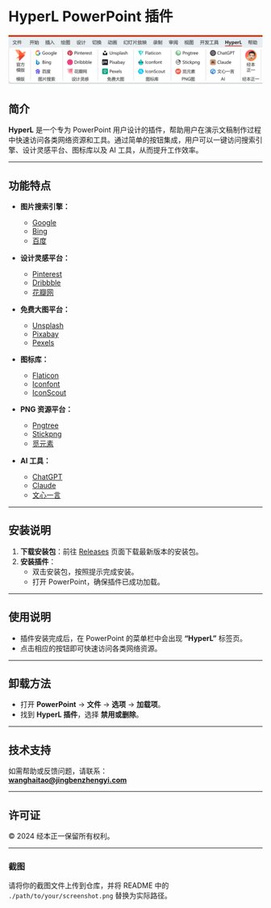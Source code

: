 
# **HyperL PowerPoint 插件**

![插件界面](./icon/截图.png)

## **简介**
**HyperL** 是一个专为 PowerPoint 用户设计的插件，帮助用户在演示文稿制作过程中快速访问各类网络资源和工具。通过简单的按钮集成，用户可以一键访问搜索引擎、设计灵感平台、图标库以及 AI 工具，从而提升工作效率。

---

## **功能特点**
- **图片搜索引擎：**
  - [Google](https://www.google.com/imghp)
  - [Bing](https://www.bing.com/images)
  - [百度](https://image.baidu.com)
  
- **设计灵感平台：**
  - [Pinterest](https://www.pinterest.com)
  - [Dribbble](https://dribbble.com)
  - [花瓣网](https://huaban.com)

- **免费大图平台：**
  - [Unsplash](https://unsplash.com)
  - [Pixabay](https://pixabay.com)
  - [Pexels](https://www.pexels.com)

- **图标库：**
  - [Flaticon](https://www.flaticon.com)
  - [Iconfont](https://www.iconfont.cn)
  - [IconScout](https://iconscout.com)

- **PNG 资源平台：**
  - [Pngtree](https://pngtree.com)
  - [Stickpng](https://www.stickpng.com)
  - [觅元素](https://www.51yuansu.com)

- **AI 工具：**
  - [ChatGPT](https://chat.openai.com)
  - [Claude](https://claude.ai)
  - [文心一言](https://yiyan.baidu.com)

---

## **安装说明**
1. **下载安装包**：前往 [Releases](https://github.com/你的用户名/你的仓库名/releases) 页面下载最新版本的安装包。
2. **安装插件**：
   - 双击安装包，按照提示完成安装。
   - 打开 PowerPoint，确保插件已成功加载。

---

## **使用说明**
- 插件安装完成后，在 PowerPoint 的菜单栏中会出现 **“HyperL”** 标签页。
- 点击相应的按钮即可快速访问各类网络资源。

---

## **卸载方法**
- 打开 **PowerPoint** -> **文件** -> **选项** -> **加载项**。
- 找到 **HyperL 插件**，选择 **禁用或删除**。

---

## **技术支持**
如需帮助或反馈问题，请联系：  
**wanghaitao@jingbenzhengyi.com**

---

## **许可证**
© 2024 经本正一保留所有权利。

---

### **截图**
请将你的截图文件上传到仓库，并将 README 中的 `./path/to/your/screenshot.png` 替换为实际路径。
